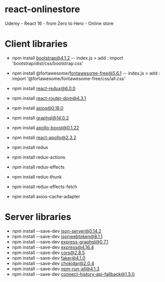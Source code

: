 # react-onlinestore
Udemy - React 16 - from Zero to Hero - Online store

# Client libraries

- npm install bootstrap@4.1.2
-- index.js > add : import 'bootstrap/dist/css/bootstrap.css'
- npm install @fortawesome/fontawesome-free@5.6.1
-- index.js > add : import '@fortawesome/fontawesome-free/css/all.css'
- npm install react-redux@6.0.0
- npm install react-router-dom@4.3.1
- npm install axios@0.18.0
- npm install graphql@14.0.2
- npm install apollo-boost@0.1.22
- npm install react-apollo@2.3.2

- npm install redux
- npm install redux-actions
- npm install redux-effects
- npm install redux-thunk
- npm install redux-effects-fetch
- npm install axios-cache-adapter

# Server libraries

- npm install --save-dev json-server@0.14.2
- npm install --save-dev jsonwebtoken@8.1.1
- npm install --save-dev express-graphql@0.7.1
- npm install --save-dev express@4.16.4
- npm install --save-dev cors@2.8.5
- npm install --save-dev faker@4.1.0
- npm install --save-dev chokidar@2.0.4
- npm install --save-dev npm-run-all@4.1.3
- npm install --save-dev connect-history-api-fallback@1.5.0




